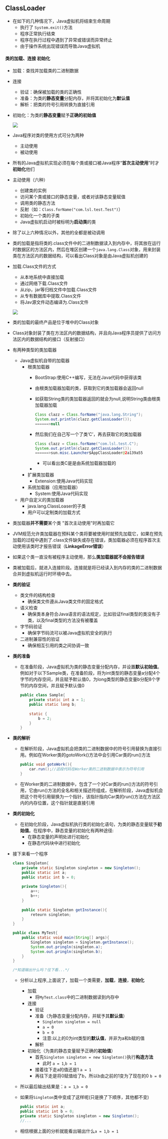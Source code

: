 ## ClassLoader
* 在如下的几种情况下，Java虚拟机将结束生命周期
    * 执行了 `System.exit()`方法
    * 程序正常执行结束
    * 程序在执行过程中遇到了异常或错误而异常终止
    * 由于操作系统出现错误而导致Java虚拟机

#### 类的加载、连接 初始化
* 加载：查找并加载类的二进制数据
* 连接
    * 验证：确保被加载的类的正确性 
    * 准备：为类的**静态变量**分配内存，并将其初始化为**默认值**
    * 解析：把类的符号引用转换为直接引用
* 初始化：为类的**静态变量**赋予**正确的初始值**

    ![](./images/image_1.png)
    
* Java程序对类的使用方式可分为两种
    * 主动使用
    * 被动使用
* 所有的Java虚拟机实现必须在每个类或接口被Java程序“**首次主动使用**”时才**初始化**他们
* 主动使用（六种）
    * 创建类的实例
    * 访问某个类或接口的静态变量，或者对该静态变量赋值
    * 调用类的静态方法
    * 反射（如：`Class.forName("com.lsl.test.Test")`）
    * 初始化一个类的子类
    * Java虚拟机启动时被标明为**启动类**的类
* 除了以上六种情况以外，其他的全都是被动调用
* 类的加载是指将类的.class文件中的二进制数据读入到内存中，将其放在运行时数据区的方法区内，然后在堆区创建一个`java.lang.Class`对象，用来封装类在方法区内的数据结构，可以看出Class对象是由Java虚拟机创建的
* 加载.Class文件的方式
    * 从本地系统中直接加载
    * 通过网络下载.Class文件
    * 从zip，jar等归档文件中加载.Class文件
    * 从专有数据库中提取.Class文件
    * 将Jav源文件动态编译为.Class文件

    ![](./images/image_2.png)
    
* 类的加载的最终产品是位于堆中的Class对象
* Class对象封装了类在方法区内的数据结构，并且向Java程序员提供了访问方法区内的数据结构的接口（反射接口）
* 有两种类型的类加载器
    * Java虚拟机自带的加载器
        * 根类加载器
            * BootStrap:使用C++编写，无法在Java代码中获得该类
            * 由根类加载器加载的类，获取到它的类加载器会返回null
            * 如获取String类的类加载器返回的就会为null,说明String类由根类加载器加载
            
                ```java
                Class clazz = Class.forName("java.lang.String");
                System.out.println(clazz.getClassLoader());
                ======>null
                ```
                
            * 然后我们在自己写一个了类‘C’，再去获取它的类加载器

                ```java
                Class clazz = Class.forName("com.lsl.test.C");
                System.out.println(clazz.getClassLoader());
                ======>sun.misc.Launcher$AppClassLoader@2a139a55
                ```
                * 可以看出类C是是由系统加载器加载的
            * 
        * 扩展类加载器
            * Extension:使用Java代码实现
        * 系统加载器（应用加载器）
            * System:使用Java代码实现
    * 用户自定义的类加载器
        * java.lang.ClassLoaser的子类
        * 用户可以定制类的加载方式
* 类加载器**并不需要**某个类 "首次主动使用"时再加载它
* JVM规范允许类加载器在预料某个类将要被使用时就预先加载它，如果在预先加载的过程中遇到了.class文件缺失或存在错误，类加载器必须在程序首次主动使用该类时才报告错误（**LinkageError错误**）
* 如果这个类一直没有被程序主动使用，那么**类加载器就不会报告错误**
* 类被加载后，就进入连接阶段。连接就是将已经读入到内存的类的二进制数据合并到虚拟机运行时环境中去。
* **类的验证**
    * 类文件的结构检查
        * 确保类文件遵从Java类文件的固定格式
    * 语义检查
        * 确保类本身符合Java语言的语法规定，比如验证final类型的类没有子类，以及final类型的方法没有被覆盖
    * 字节码验证
        * 确保字节码流可以被Java虚拟机安全的执行
    * 二进制兼容性的验证
        * 确保相互引用的类之间协调一致
* **类的准备**
    * 在准备阶段，Java虚拟机为类的静态变量分配内存，并设置**默认初始值**。例如对于以下Sample类，在准备阶段，将为int类型的静态变量a分配4个字节的内存空间，并且赋予默认值0，为long类型的静态变量b分配8个字节的内存空间，并且赋予默认值0
    
        ```java
        public class Sample{
            private static int a = 1;
            public static long b;
            
            static {
                b = 2;
            }
        }
        ```

* **类的解析**
    * 在解析阶段，Java虚拟机会把类的二进制数据中的符号引用替换为直接引用。例如在Worker类的gotoWork()方法中会引用Car类的run()方法

        ```java
        public void gotoWork(){
            car.run();//这段代码在Worker类的二进制数据中表示为符号引用
        }
        ```
    
    * 在Worker类的二进制数据中，包含了一个对Car类的run()方法的符号引用，它由run()方法的全名和相关描述符组成，在解析阶段，Java虚拟机会把这个符号引用替换为一个指针，该指针指向Car类的run()方法在方法区内的内存位置，这个指针就是直接引用
*  **类的初始化**
    *  在初始化阶段，Java虚拟机执行类的初始化语句，为类的静态变量赋予**初始值**。在程序中，静态变量的初始化有两种途径:
        *  在静态变量的声明处进行初始化
        *  在静态代码块中进行初始化

* 接下来看一个程序

    ```java
    class Singleton{
        private static Singleton singleton = new Singleton();
        public static int a;
        public static int b = 0;
        
        private Singleton(){
            a++;
            b++;
        }
        
        public static Singleton getInstance(){
            reteurn singleton;
        }
    }
    
    public class MyTest{
        public static void main(String[] args){
            Singleton singleton = Singleton.getInstance();
            System.out.pringln(singleton.a);
            System.out.pringln(singleton.b);
        }
    }
    
    /*知道输出什么吗？往下看...*/
    ```
    * 分析以上程序,上面说了，加载一个类需要，**加载**，**连接**，**初始化**
        * 加载
            * 将`MyTest.class`中的二进制数据读到内存中
        * 连接
            * 验证
            * 准备（为静态变量分配内存，并赋予其**默认值**）
                * `Singleton singleton = null`
                * `a = 0`
                * `b = 0`
                * 注意:以上的0为int类型的**默认值**，并非为a和b赋的值
            * 解析
        * 初始化（为类的静态变量赋予正确的**初始值**）
            * 首先`Singleton singleton = new Singleton()`执行**构造方法**
                * 此时 `a = 1`,`b = 1`
            * 接着往下走a的值还是1 `a = 1`
            * 再往下走是将0赋值给了b，所以b由之前的1变为了现在的0 `b = 0`
    * 所以最后输出结果是：`a = 1`,`b = 0`
    * 如果将`Singleton`类中变成了这样呢(只是换了下顺序，其他都不变)
    
        ```java
        public static int a;
        public static int b = 0;
        private static Singleton singleton = new Singleton();
        //...
        ```
      
    * 相信根据上面的分析就能看出输出什么`a = 1`,`b = 1`